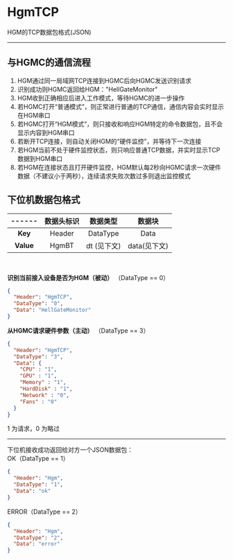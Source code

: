 ﻿# HgmTCP

HGM的TCP数据包格式(JSON)

---  



## 与HGMC的通信流程
1. HGM通过同一局域网TCP连接到HGMC后向HGMC发送识别请求
2. 识别成功则HGMC返回给HGM："HellGateMonitor"
3. HGM收到正确相应后进入工作模式，等待HGMC的进一步操作
4. 若HGMC打开“普通模式”，则正常进行普通的TCP通信，通信内容会实时显示在HGM串口
5. 若HGMC打开“HGM模式”，则只接收和响应HGM特定的命令数据包，且不会显示内容到HGM串口
6. 若断开TCP连接，则自动关闭HGM的“硬件监控”，并等待下一次连接
7. 若HGM当前不处于硬件监控状态，则只响应普通TCP数据，并实时显示TCP数据到HGM串口 
8. 若HGM在连接状态且打开硬件监控，HGM默认每2秒向HGMC请求一次硬件数据（不建议小于两秒），连续请求失败次数过多则退出监控模式




## 下位机数据包格式

|------|数据头标识|数据类型    |数据块      |
|:----:|:-------:|:--------:|:----------:|
| **Key**|Header   |DataType  |Data        |
| **Value**|HgmBT  |dt (见下文)|data(见下文)|

<br>

**识别当前接入设备是否为HGM（被动）** （DataType == 0）
```json
{
  "Header": "HgmTCP",
  "DataType": "0",
  "Data": "HellGateMonitor"
}
```

**从HGMC请求硬件参数（主动）** （DataType == 3）
```json
{
  "Header": "HgmTCP",
  "DataType": "3",
  "Data": {
    "CPU" : "1",
    "GPU" : "1",
    "Memory" : "1",
    "HardDisk" : "1",
    "Network" : "0",
    "Fans" : "0"
  }
}
```
1 为请求，0 为略过



---



下位机接收成功返回给对方一个JSON数据包：  
OK（DataType == 1）

```json
{
  "Header": "Hgm",
  "DataType": "1",
  "Data": "ok"
}
```

ERROR（DataType == 2）

```json
{
  "Header": "Hgm",
  "DataType": "2",
  "Data": "error"
}
```
